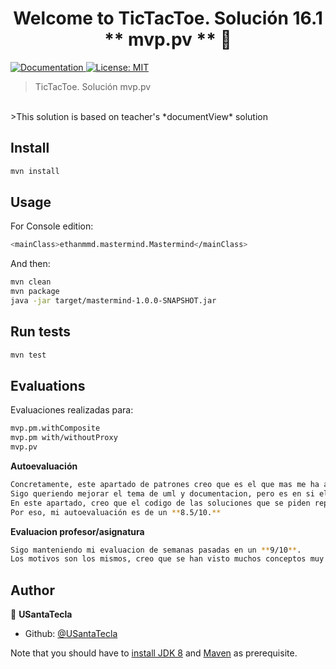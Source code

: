 <h1 align="center">Welcome to TicTacToe. Solución 16.1 ** mvp.pv ** 👋</h1>
<p>
  <a href="/docs" target="_blank">
    <img alt="Documentation" src="https://img.shields.io/badge/documentation-yes-brightgreen.svg" />
  </a>
  <a href="#" target="_blank">
    <img alt="License: MIT" src="https://img.shields.io/badge/License-MIT-yellow.svg" />
  </a>
</p>

> TicTacToe. Solución mvp.pv
<br>
>This solution is based on teacher's *documentView* solution

## Install

```sh
mvn install
```

## Usage

For Console edition:

```sh
<mainClass>ethanmmd.mastermind.Mastermind</mainClass>
```
And then:

```sh
mvn clean
mvn package
java -jar target/mastermind-1.0.0-SNAPSHOT.jar
```
## Run tests

```sh
mvn test
```

## Evaluations
Evaluaciones realizadas para:
```sh
mvp.pm.withComposite
mvp.pm with/withoutProxy
mvp.pv
```
   
**Autoevaluación**
```sh
Concretamente, este apartado de patrones creo que es el que mas me ha aportado en conjunto a todo lo anterior, incluso a servido para asentar conceptos del las semanas anteriores.
Sigo queriendo mejorar el tema de uml y documentacion, pero es en si el trabajo tedioso que es, lleva practica y eso es justo lo que estoy haciendo.
En este apartado, creo que el codigo de las soluciones que se piden representa de manera adecuada los patrones que se querian aplicar.
Por eso, mi autoevaluación es de un **8.5/10.**
```
**Evaluacion profesor/asignatura**
```sh
Sigo manteniendo mi evaluacion de semanas pasadas en un **9/10**.
Los motivos son los mismos, creo que se han visto muchos conceptos muy abstractos en una cantidad de tiempo no ideal. Por lo que tiene un gran merico haber sido capaz de haber hecho ver y entender a los alumnos todos ellos, y lo mas importante, como identificar los problemas que solucionan los patrones.


```


## Author

👤 **USantaTecla**

* Github: [@USantaTecla](https://github.com/USantaTecla)


Note that you should have to [install JDK 8](http://www.oracle.com/technetwork/java/javase/downloads/jdk8-downloads-2133151.html) and [Maven](https://maven.apache.org/install.html) as prerequisite.